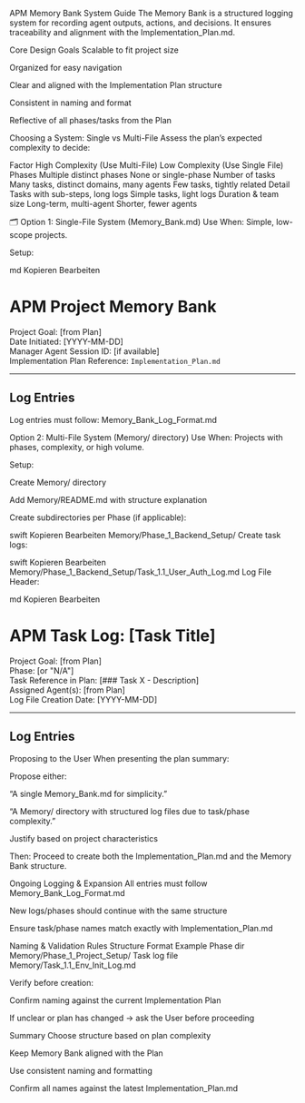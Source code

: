 APM Memory Bank System Guide
The Memory Bank is a structured logging system for recording agent outputs, actions, and decisions. It ensures traceability and alignment with the Implementation_Plan.md.

Core Design Goals
Scalable to fit project size

Organized for easy navigation

Clear and aligned with the Implementation Plan structure

Consistent in naming and format

Reflective of all phases/tasks from the Plan

Choosing a System: Single vs Multi-File
Assess the plan’s expected complexity to decide:

Factor	High Complexity (Use Multi-File)	Low Complexity (Use Single File)
Phases	Multiple distinct phases	None or single-phase
Number of tasks	Many tasks, distinct domains, many agents	Few tasks, tightly related
Detail	Tasks with sub-steps, long logs	Simple tasks, light logs
Duration & team size	Long-term, multi-agent	Shorter, fewer agents

🗂 Option 1: Single-File System (Memory_Bank.md)
Use When: Simple, low-scope projects.

Setup:

md
Kopieren
Bearbeiten
# APM Project Memory Bank

Project Goal: [from Plan]  
Date Initiated: [YYYY-MM-DD]  
Manager Agent Session ID: [if available]  
Implementation Plan Reference: `Implementation_Plan.md`

---

## Log Entries
Log entries must follow: Memory_Bank_Log_Format.md

Option 2: Multi-File System (Memory/ directory)
Use When: Projects with phases, complexity, or high volume.

Setup:

Create Memory/ directory

Add Memory/README.md with structure explanation

Create subdirectories per Phase (if applicable):

swift
Kopieren
Bearbeiten
Memory/Phase_1_Backend_Setup/
Create task logs:

swift
Kopieren
Bearbeiten
Memory/Phase_1_Backend_Setup/Task_1.1_User_Auth_Log.md
Log File Header:

md
Kopieren
Bearbeiten
# APM Task Log: [Task Title]

Project Goal: [from Plan]  
Phase: [or "N/A"]  
Task Reference in Plan: [### Task X - Description]  
Assigned Agent(s): [from Plan]  
Log File Creation Date: [YYYY-MM-DD]

---

## Log Entries
Proposing to the User
When presenting the plan summary:

Propose either:

“A single Memory_Bank.md for simplicity.”

“A Memory/ directory with structured log files due to task/phase complexity.”

Justify based on project characteristics

Then:
Proceed to create both the Implementation_Plan.md and the Memory Bank structure.

Ongoing Logging & Expansion
All entries must follow Memory_Bank_Log_Format.md

New logs/phases should continue with the same structure

Ensure task/phase names match exactly with Implementation_Plan.md

Naming & Validation Rules
Structure	Format Example
Phase dir	Memory/Phase_1_Project_Setup/
Task log file	Memory/Task_1.1_Env_Init_Log.md

Verify before creation:

Confirm naming against the current Implementation Plan

If unclear or plan has changed → ask the User before proceeding

Summary
Choose structure based on plan complexity

Keep Memory Bank aligned with the Plan

Use consistent naming and formatting

Confirm all names against the latest Implementation_Plan.md